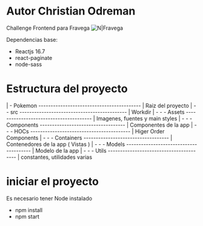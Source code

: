# Autor Christian Odreman

Challenge Frontend para Fravega
![N|Fravega](https://tuquejasuma.com/media/images/entity390_VdsUBt5.png)

Dependencias base:

- Reactjs 16.7
- react-paginate
- node-sass

# Estructura del proyecto

| - Pokemon ------------------------------------------ | Raiz del proyecto
| - - src -------------------------------------------- | Workdir
| - - - Assets --------------------------------------- | Imagenes, fuentes y main styles
| - - - Components ----------------------------------- | Componentes de la app
| - - - HOCs ----------------------------------------- | Higer Order Components
| - - - Containers ----------------------------------- | Contenedores de la app ( Vistas )
| - - - Models --------------------------------------- | Modelo de la app
| - - - Utils ---------------------------------------- | constantes, utilidades varias

# iniciar el proyecto

Es necesario tener Node instalado

- npm install
- npm start
